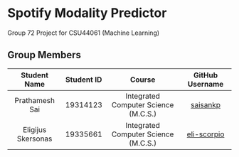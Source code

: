 # Spotify Modality Predictor
Group 72 Project for CSU44061 (Machine Learning)

## Group Members

|    Student Name    | Student ID |                Course                |      GitHub Username       |
|:------------------:|:----------:|:------------------------------------:|:--------------------------:|
|   Prathamesh Sai   |  19314123  | Integrated Computer Science (M.C.S.) |    [saisankp][saisankp]    |
| Eligijus Skersonas |  19335661  | Integrated Computer Science (M.C.S.) | [eli-scorpio][eli-scorpio] |

[saisankp]: https://github.com/saisankp
[eli-scorpio]: https://github.com/eli-scorpio
